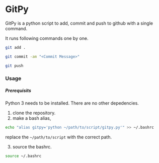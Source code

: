 # GitPy

GitPy is a python script to add, commit and push to github with a single command.

It runs following commands one by one.

```bash
git add .
```
```bash
git commit -am "<Commit Message>"
```
```bash 
git push
```

### Usage

##### Prerequisits

Python 3 needs to be installed.
There are no other depedencies.

1) clone the repository.
2) make a bash alias,

```bash
echo "alias gitpy='python ~/path/to/script/gitpy.py'" >> ~/.bashrc
```
replace the ```~/path/to/script``` with the correct path.

3) source the bashrc.

```bash
source ~/.bashrc
```
